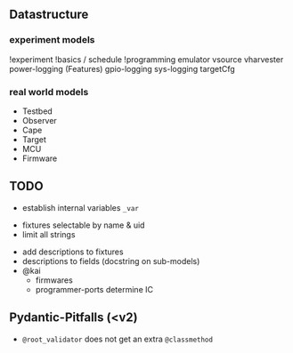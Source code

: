 ## Datastructure

### experiment models

!experiment
    !basics / schedule
    !programming
    emulator
        vsource
            vharvester
        power-logging (Features)
        gpio-logging
        sys-logging
    targetCfg

### real world models

- Testbed
- Observer
- Cape
- Target
- MCU
- Firmware


## TODO

- establish internal variables ``_var``
+ fixtures selectable by name & uid
+ limit all strings
- add descriptions to fixtures
- descriptions to fields (docstring on sub-models)
- @kai
  - firmwares
  - programmer-ports determine IC

## Pydantic-Pitfalls (<v2)

- ``@root_validator`` does not get an extra ``@classmethod``
